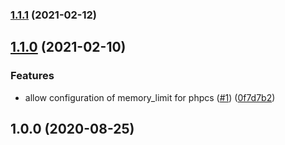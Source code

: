 ### [1.1.1](https://github.com/RedaktionsNetzwerk-Deutschland/reviewdog-action-phpcs/compare/v1.1.0...v1.1.1) (2021-02-12)

## [1.1.0](https://github.com/RedaktionsNetzwerk-Deutschland/reviewdog-action-phpcs/compare/v1.0.0...v1.1.0) (2021-02-10)


### Features

* allow configuration of memory_limit for phpcs ([#1](https://github.com/RedaktionsNetzwerk-Deutschland/reviewdog-action-phpcs/issues/1)) ([0f7d7b2](https://github.com/RedaktionsNetzwerk-Deutschland/reviewdog-action-phpcs/commit/0f7d7b2b66fcb55e84900c523b08bc9fec3fb3fe))

## 1.0.0 (2020-08-25)


